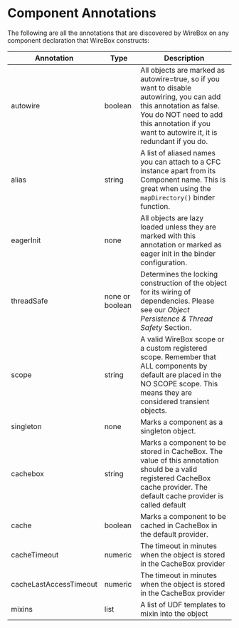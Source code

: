 # Component Annotations

The following are all the annotations that are discovered by WireBox on any component declaration that WireBox constructs:

| Annotation | Type | Description |
| --- | --- | --- |
| autowire | boolean | All objects are marked as autowire=true, so if you want to disable autowiring, you can add this annotation as false. You do NOT need to add this annotation if you want to autowire it, it is redundant if you do. |
| alias | string | A list of aliased names you can attach to a CFC instance apart from its Component name. This is great when using the `mapDirectory()` binder function. |
| eagerInit | none | All objects are lazy loaded unless they are marked with this annotation or marked as eager init in the binder configuration. |
| threadSafe | none or boolean | Determines the locking construction of the object for its wiring of dependencies. Please see our _Object Persistence & Thread Safety_ Section. |
| scope | string | A valid WireBox scope or a custom registered scope. Remember that ALL components by default are placed in the NO SCOPE scope. This means they are considered transient objects. |
| singleton | none | Marks a component as a singleton object. |
| cachebox | string | Marks a component to be stored in CacheBox. The value of this annotation should be a valid registered CacheBox cache provider. The default cache provider is called default |
| cache | boolean | Marks a component to be cached in CacheBox in the default provider. |
| cacheTimeout | numeric | The timeout in minutes when the object is stored in the CacheBox provider |
| cacheLastAccessTimeout | numeric | The timeout in minutes when the object is stored in the CacheBox provider |
| mixins | list | A list of UDF templates to mixin into the object |

